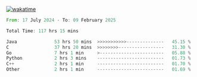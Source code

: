 [![wakatime](https://wakatime.com/badge/user/5970ac98-85fb-4bfd-a7d8-142e7d5bd274.svg)](https://wakatime.com/@5970ac98-85fb-4bfd-a7d8-142e7d5bd274)

<!--START_SECTION:waka-->

```rust
From: 17 July 2024 - To: 09 February 2025

Total Time: 117 hrs 15 mins

Java              53 hrs 50 mins  >>>>>>>>>>>--------------   45.15 %
C                 37 hrs 20 mins  >>>>>>>>-----------------   31.30 %
Go                7 hrs 1 min     >------------------------   05.88 %
Python            2 hrs 3 mins    -------------------------   01.73 %
C++               2 hrs 1 min     -------------------------   01.70 %
Other             2 hrs 1 min     -------------------------   01.69 %
```

<!--END_SECTION:waka-->
